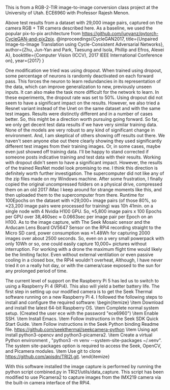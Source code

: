 This is from a RGB-2-TIR image-to-image conversion class project at the University of Utah. ECE6960 with Professor Rajesh Menon.

Above test results from a dataset with 29,000 image pairs, captured on the camera RGB + TIR camera described here. 
As a baseline, we used the popular pix-to-pix architecture from https://github.com/junyanz/pytorch-CycleGAN-and-pix2pix. 
@inproceedings{CycleGAN2017,
  title={Unpaired Image-to-Image Translation using Cycle-Consistent Adversarial Networks},
  author={Zhu, Jun-Yan and Park, Taesung and Isola, Phillip and Efros, Alexei A},
  booktitle={Computer Vision (ICCV), 2017 IEEE International Conference on},
  year={2017}
}

One modification we tried was using dropout. When trained using dropout, some percentage of neurons is randomly deactivated on each forward pass. This forces the neuron to learn redundancies in its representation of the data, which can improve generalization to new, previously unseen inputs. It can also make the task more difficult for the network to learn.
In these experiments, the dropout rate was set to 50%.
Using dropout did not seem to have a significant impact on the results. However, we also tried a Resnet variant instead of the Unet on the same dataset and with the same test images. Results were distinctly different and in a number of cases better. So, this might be a direction worth pursuing going forward.
So far, we only get decent test data results if we have very similar training data. None of the models are very robust to any kind of significant change in environment. And, I am skeptical of others showing off results out there. We haven't seen anyone else out there clearly showing they used significantly different test images from their training images. 
Or, in some cases, maybe even just showed off training data. I'll be happy to stand corrected if someone posts indicative training and test data with their results.
Working with dropout didn't seem to have a significant impact. However, the results of the trained ResNet model look promising to me. I think this direction is definitely worth further investigation.
The supercomputer did not like any of the zip files made on my Windows machine. After some frustration, I finally copied the original uncompressed folders on a physical drive, compressed them on an old 2017 iMac I keep around for strange moments like this, and then uploaded them to the supercomputer from there. 
Runtime for 100Epochs on the dataset with ≈29,000+ image pairs (of those 80%, so ≈23,200 image pairs were processed for training) was 10h 41min. on a single node with 4 Nvidia H100 GPU. So, ≈5,800 image pairs x 100 Epochs per GPU over 38,460sec ≈ 0.0663sec per image pair per Epoch on an H100. 
As to the image capture, with The Seek Mosaic sensor and the Arducam Lens Board OV5647 Sensor on the RPi4 recording straight to the Micro SD card, power consumption was ≈1.48Wh for capturing 2000 images over about 2500 seconds. So, even on a very small powerpack with only 10Wh or so, one could easily capture 10,000+ pictures without interruption. For working with a drone the maximum flight time would likely be the limiting factor.
Even without external ventilation or even passive cooling in a closed box, the RPi4 wouldn't overheat, Although, I have never tried it on a really hot day, or with the camera/case exposed to the sun for any prolonged period of time.

The current level of support on the Raspberry Pi 5 has led us to switch to using a Raspberry Pi 4 (RPi4). This also will yield a better battery life. 
The first step in setting up our modified camera is to get the Seek Thermal software running on a new Raspberry Pi 4.  I followed the following steps to install and configure the required software:
\begin{itemize}
    \item Download and install the latest 64-bit Raspberry OS.
    \item Complete normal system setup.  (Created the user ece with the password "ece6960")
    \item Enable SSH.
    \item Install Emacs.
    \item Follow instructions in the Seek SDK Quick Start Guide.
    \item Follow instructions in the Seek Python binding Readme file.  https://github.com/seekthermal/seekcamera-python
    \item Using apt install python3-opencv and python3-picamera2.
    \item Create a virtual Python environment , "python3 -m venv --system-site-packages \~/.venv".  The system site-packages option is required to access the Seek, OpenCV, and Picamera modules.
    \item Use git to clone https://github.com/apisdn/TRI2I.git.
\end{itemize}

With this software installed the image capture is performed by running the python script combined.py in TRI21/utils/data\_capture.  This script has been modified to use Picamera2 to capture images from the IMX219 camera via the built-in camera interface of the RPi4.  
